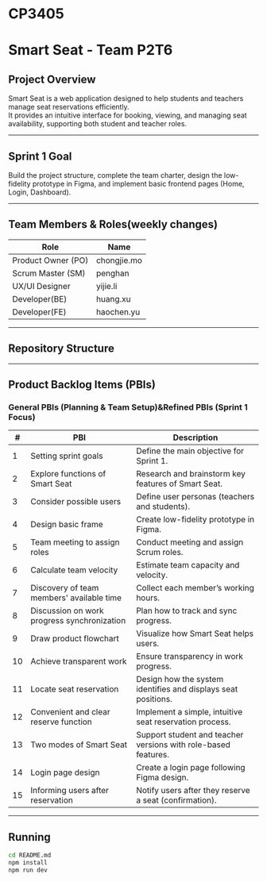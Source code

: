# CP3405
# Smart Seat - Team P2T6

##  Project Overview
Smart Seat is a web application designed to help students and teachers manage seat reservations efficiently.  
It provides an intuitive interface for booking, viewing, and managing seat availability, supporting both student and teacher roles.

---

##  Sprint 1 Goal
Build the project structure, complete the team charter, design the low-fidelity prototype in Figma, and implement basic frontend pages (Home, Login, Dashboard).

---

##  Team Members & Roles(weekly changes)
| Role | Name |
|------|------|
| Product Owner (PO) | chongjie.mo |
| Scrum Master (SM) | penghan |
| UX/UI Designer | yijie.li  |
| Developer(BE) | huang.xu |
| Developer(FE) | haochen.yu |

---

##  Repository Structure

---

##  Product Backlog Items (PBIs)

### General PBIs (Planning & Team Setup)&Refined PBIs (Sprint 1 Focus)
| # | PBI | Description |
|---|-----|-------------|
| 1 | Setting sprint goals | Define the main objective for Sprint 1. |
| 2 | Explore functions of Smart Seat | Research and brainstorm key features of Smart Seat. |
| 3 | Consider possible users | Define user personas (teachers and students). |
| 4 | Design basic frame | Create low-fidelity prototype in Figma. |
| 5 | Team meeting to assign roles | Conduct meeting and assign Scrum roles. |
| 6 | Calculate team velocity | Estimate team capacity and velocity. |
| 7 | Discovery of team members' available time | Collect each member’s working hours. |
| 8 | Discussion on work progress synchronization | Plan how to track and sync progress. |
| 9 | Draw product flowchart | Visualize how Smart Seat helps users. |
| 10 | Achieve transparent work | Ensure transparency in work progress. |
| 11 | Locate seat reservation | Design how the system identifies and displays seat positions. |
| 12 | Convenient and clear reserve function | Implement a simple, intuitive seat reservation process. |
| 13 | Two modes of Smart Seat | Support student and teacher versions with role-based features. |
| 14 | Login page design | Create a login page following Figma design. |
| 15 | Informing users after reservation | Notify users after they reserve a seat (confirmation). |


---

## Running


```bash
cd README.md
npm install
npm run dev
